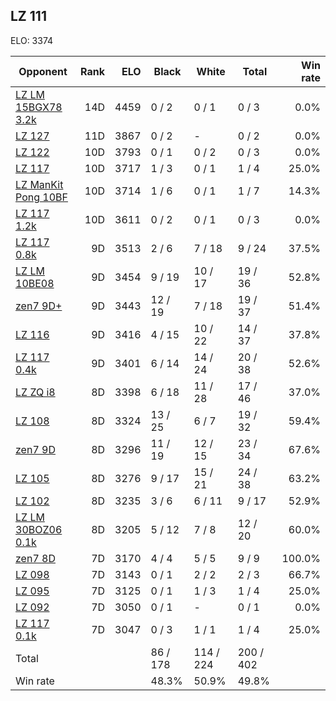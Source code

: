 ## LZ 111 ##

ELO: 3374

Opponent | Rank | ELO | Black | White | Total | Win rate
---------|-----:|----:|-------|-------|-------|-------:
[LZ LM 15BGX78 3.2k](LZ%20LM%2015BGX78%203.2k.md) | 14D | 4459 | 0 / 2 | 0 / 1 | 0 / 3 | 0.0%
[LZ 127](LZ%20127.md) | 11D | 3867 | 0 / 2 | - | 0 / 2 | 0.0%
[LZ 122](LZ%20122.md) | 10D | 3793 | 0 / 1 | 0 / 2 | 0 / 3 | 0.0%
[LZ 117](LZ%20117.md) | 10D | 3717 | 1 / 3 | 0 / 1 | 1 / 4 | 25.0%
[LZ ManKit Pong 10BF](LZ%20ManKit%20Pong%2010BF.md) | 10D | 3714 | 1 / 6 | 0 / 1 | 1 / 7 | 14.3%
[LZ 117 1.2k](LZ%20117%201.2k.md) | 10D | 3611 | 0 / 2 | 0 / 1 | 0 / 3 | 0.0%
[LZ 117 0.8k](LZ%20117%200.8k.md) | 9D | 3513 | 2 / 6 | 7 / 18 | 9 / 24 | 37.5%
[LZ LM 10BE08](LZ%20LM%2010BE08.md) | 9D | 3454 | 9 / 19 | 10 / 17 | 19 / 36 | 52.8%
[zen7 9D+](zen7%209D+.md) | 9D | 3443 | 12 / 19 | 7 / 18 | 19 / 37 | 51.4%
[LZ 116](LZ%20116.md) | 9D | 3416 | 4 / 15 | 10 / 22 | 14 / 37 | 37.8%
[LZ 117 0.4k](LZ%20117%200.4k.md) | 9D | 3401 | 6 / 14 | 14 / 24 | 20 / 38 | 52.6%
[LZ ZQ i8](LZ%20ZQ%20i8.md) | 8D | 3398 | 6 / 18 | 11 / 28 | 17 / 46 | 37.0%
[LZ 108](LZ%20108.md) | 8D | 3324 | 13 / 25 | 6 / 7 | 19 / 32 | 59.4%
[zen7 9D](zen7%209D.md) | 8D | 3296 | 11 / 19 | 12 / 15 | 23 / 34 | 67.6%
[LZ 105](LZ%20105.md) | 8D | 3276 | 9 / 17 | 15 / 21 | 24 / 38 | 63.2%
[LZ 102](LZ%20102.md) | 8D | 3235 | 3 / 6 | 6 / 11 | 9 / 17 | 52.9%
[LZ LM 30BOZ06 0.1k](LZ%20LM%2030BOZ06%200.1k.md) | 8D | 3205 | 5 / 12 | 7 / 8 | 12 / 20 | 60.0%
[zen7 8D](zen7%208D.md) | 7D | 3170 | 4 / 4 | 5 / 5 | 9 / 9 | 100.0%
[LZ 098](LZ%20098.md) | 7D | 3143 | 0 / 1 | 2 / 2 | 2 / 3 | 66.7%
[LZ 095](LZ%20095.md) | 7D | 3125 | 0 / 1 | 1 / 3 | 1 / 4 | 25.0%
[LZ 092](LZ%20092.md) | 7D | 3050 | 0 / 1 | - | 0 / 1 | 0.0%
[LZ 117 0.1k](LZ%20117%200.1k.md) | 7D | 3047 | 0 / 3 | 1 / 1 | 1 / 4 | 25.0%
Total | | | 86 / 178 | 114 / 224 | 200 / 402 | 
Win rate| | | 48.3% | 50.9% | 49.8% | 
